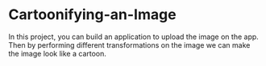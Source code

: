 # Cartoonifying-an-Image
In this project, you can build an application to upload the image on the app.  Then by performing different transformations on the image we can make the image look like a cartoon.
